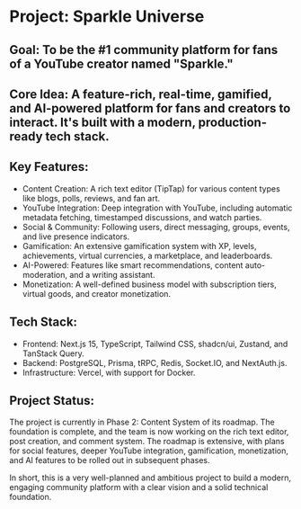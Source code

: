 # Project: Sparkle Universe

## Goal: To be the #1 community platform for fans of a YouTube creator named "Sparkle."

## Core Idea: A feature-rich, real-time, gamified, and AI-powered platform for fans and creators to interact. It's built with a modern, production-ready tech stack.

## Key Features:

 * Content Creation: A rich text editor (TipTap) for various content types like blogs, polls, reviews, and fan art.
 * YouTube Integration: Deep integration with YouTube, including automatic metadata fetching, timestamped discussions, and watch parties.
 * Social & Community: Following users, direct messaging, groups, events, and live presence indicators.
 * Gamification: An extensive gamification system with XP, levels, achievements, virtual currencies, a marketplace, and leaderboards.
 * AI-Powered: Features like smart recommendations, content auto-moderation, and a writing assistant.
 * Monetization: A well-defined business model with subscription tiers, virtual goods, and creator monetization.

## Tech Stack:

 * Frontend: Next.js 15, TypeScript, Tailwind CSS, shadcn/ui, Zustand, and TanStack Query.
 * Backend: PostgreSQL, Prisma, tRPC, Redis, Socket.IO, and NextAuth.js.
 * Infrastructure: Vercel, with support for Docker.

## Project Status:

The project is currently in Phase 2: Content System of its roadmap. The foundation is complete, and the team is now working on the rich text editor, post creation, and comment system. The roadmap is extensive,
with plans for social features, deeper YouTube integration, gamification, monetization, and AI features to be rolled out in subsequent phases.

In short, this is a very well-planned and ambitious project to build a modern, engaging community platform with a clear vision and a solid technical foundation.

